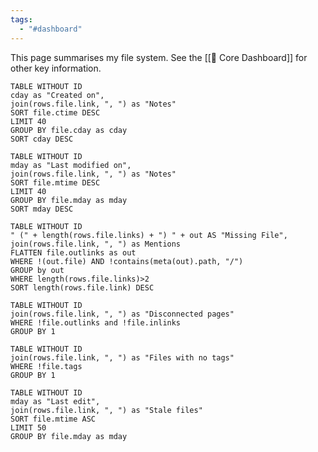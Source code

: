 ```yaml
---
tags:
  - "#dashboard"
---
```

This page summarises my file system. See the [[🦅 Core Dashboard]] for other key information.

```dataview
TABLE WITHOUT ID
cday as "Created on",
join(rows.file.link, ", ") as "Notes"
SORT file.ctime DESC
LIMIT 40
GROUP BY file.cday as cday
SORT cday DESC
```

```dataview
TABLE WITHOUT ID
mday as "Last modified on",
join(rows.file.link, ", ") as "Notes"
SORT file.mtime DESC
LIMIT 40
GROUP BY file.mday as mday
SORT mday DESC
```

```dataview
TABLE WITHOUT ID
" (" + length(rows.file.links) + ") " + out AS "Missing File",
join(rows.file.link, ", ") as Mentions
FLATTEN file.outlinks as out
WHERE !(out.file) AND !contains(meta(out).path, "/")
GROUP by out
WHERE length(rows.file.links)>2
SORT length(rows.file.link) DESC
```


```dataview
TABLE WITHOUT ID
join(rows.file.link, ", ") as "Disconnected pages"
WHERE !file.outlinks and !file.inlinks
GROUP BY 1
```

```dataview
TABLE WITHOUT ID
join(rows.file.link, ", ") as "Files with no tags"
WHERE !file.tags
GROUP BY 1
```


```dataview
TABLE WITHOUT ID
mday as "Last edit",
join(rows.file.link, ", ") as "Stale files"
SORT file.mtime ASC
LIMIT 50
GROUP BY file.mday as mday
```
